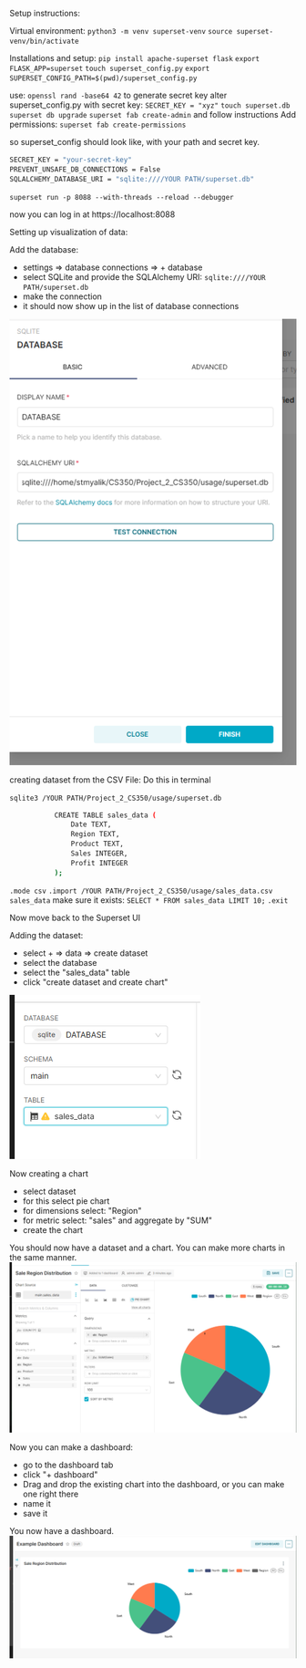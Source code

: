 Setup instructions: 

Virtual environment:
``python3 -m venv superset-venv``
``source superset-venv/bin/activate``

Installations and setup:
``pip install apache-superset flask``
``export FLASK_APP=superset``
``touch superset_config.py``
``export SUPERSET_CONFIG_PATH=$(pwd)/superset_config.py``

use: ``openssl rand -base64 42`` to generate secret key
alter superset_config.py with secret key: 
``SECRET_KEY = "xyz"``
``touch superset.db``
``superset db upgrade``
``superset fab create-admin`` and follow instructions
Add permissions: `superset fab create-permissions`


so superset_config should look like, with your path and secret key.
```BASH
SECRET_KEY = "your-secret-key"
PREVENT_UNSAFE_DB_CONNECTIONS = False
SQLALCHEMY_DATABASE_URI = "sqlite:////YOUR PATH/superset.db"
```


``superset run -p 8088 --with-threads --reload --debugger``

now you can log in at https://localhost:8088



Setting up visualization of data:

Add the database: 
- settings => database connections => + database
- select SQLite and provide the SQLAlchemy URI: ``sqlite:////YOUR PATH/superset.db``
- make the connection
- it should now show up in the list of database connections

![DB](images/database_connect.png)

creating dataset from the CSV File:
Do this in terminal

``sqlite3 /YOUR PATH/Project_2_CS350/usage/superset.db``
 ```BASH
            CREATE TABLE sales_data (
                Date TEXT,
                Region TEXT,
                Product TEXT,
                Sales INTEGER,
                Profit INTEGER
            );  
```
 ``.mode csv``
 ``.import /YOUR PATH/Project_2_CS350/usage/sales_data.csv sales_data``
make sure it exists: ``SELECT * FROM sales_data LIMIT 10;``
``.exit``

Now move back to the Superset UI

Adding the dataset:
- select + => data => create dataset
- select the database
- select the "sales_data" table
- click "create dataset and create chart"

![DATASET](images/dataset.png)

Now creating a chart
- select dataset
- for this select pie chart 
- for dimensions select: "Region"
- for metric select: "sales" and aggregate by "SUM"
- create the chart

You should now have a dataset and a chart. 
You can make more charts in the same manner.
![CHART](images/chart.png)

Now you can make a dashboard:
- go to the dashboard tab
- click "+ dashboard"
- Drag and drop the existing chart into the dashboard, or you can make one right there
- name it
- save it

You now have a dashboard.
![DASHBOARD](images/dashboard.png)



